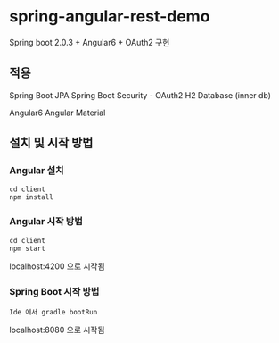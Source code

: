 # spring-angular-rest-demo
Spring boot 2.0.3 + Angular6 + OAuth2 구현

## 적용
Spring Boot JPA
Spring Boot Security - OAuth2
H2 Database (inner db)

Angular6
Angular Material

## 설치 및 시작 방법

### Angular 설치
```
cd client
npm install
```
### Angular 시작 방법
```
cd client
npm start
```
localhost:4200 으로 시작됨

### Spring Boot 시작 방법
```
Ide 에서 gradle bootRun
```
localhost:8080 으로 시작됨
